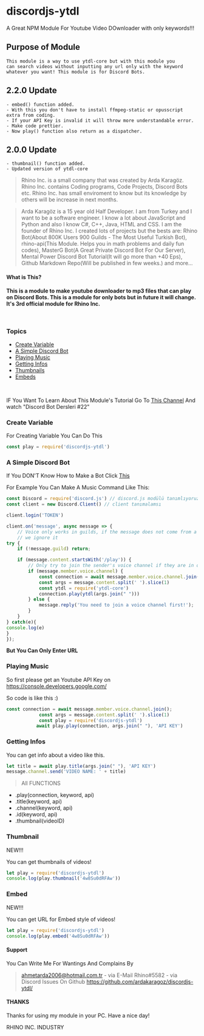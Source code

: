 # discordjs-ytdl

A Great NPM Module For Youtube Video DOwnloader with only keywords!!!
<br>

## Purpose of Module
<code>This module is a way to use ytdl-core but with this module you can search videos without inputting any url only with the keyword whatever you want! This module is for Discord Bots.</code>

## 2.2.0 Update
```
- embed() function added.
- With this you don't have to install ffmpeg-static or opusscript extra from coding.
- If your API Key is invalid it will throw more understandable error.
- Make code prettier.
- Now play() function also return as a dispatcher.
```

## 2.0.0 Update
```
- thumbnail() function added.
- Updated version of ytdl-core
```

> Rhino Inc. is a small company that was created by Arda Karagöz. Rhino Inc. contains Coding programs, Code Projects, Discord Bots etc. Rhino Inc. has small enviroment to know but its knowledge by others will be increase in next months.

> Arda Karagöz is a 15 year old Half Developer. I am from Turkey and I want to be a software engineer. I know a lot about JavaScript and Python and also I know C#, C++, Java, HTML and CSS. I am the founder of Rhino Inc. I created lots of projects but the bests are: Rhino Bot(About 800K Users 900 Guilds - The Most Useful Turkish Bot), rhino-api(This Module. Helps you in math problems and daily fun codes), MasterG Bot(A Great Private Discord Bot For Our Server), Mental Power Discord Bot Tutorial(It will go more than +40 Eps), Github Markdown Repo(Will be published in few weeks.) and more...

#### What is This?

**This is a module to make youtube downloader to mp3 files that can play on Discord Bots. This is a module for only bots but in future it will change. It's 3rd official module for Rhino Inc.**

<br>

### Topics
* [Create Variable](#create-variable)
* [A Simple Discord Bot](#a-simple-discord-bot)
* [Playing Music](#playing-music)
* [Getting Infos](#getting-infos)
* [Thumbnails](#thumbnail)
* [Embeds](#embed)

<br>

IF You Want To Learn About This Module's Tutorial Go To [This Channel](https://www.youtube.com/channel/UCdJN1G13UswgVrnq0PyA5lA) And watch "Discord Bot Dersleri #22"

### Create Variable

For Creating Variable You Can Do This
```js
const play = require('discordjs-ytdl')
```

### A Simple Discord Bot

If You DON'T Know How to Make a Bot Click [This](https://www.youtube.com/watch?v=4w8Su0dRFAw)

For Example You Can Make A Music Command Like This:

```js
const Discord = require('discord.js') // discord.js modülü tanımlıyoruz.
const client = new Discord.Client() // client tanımalamsı

client.login('TOKEN')

client.on('message', async message => {
    // Voice only works in guilds, if the message does not come from a guild,
    // we ignore it
try {
    if (!message.guild) return;

    if (message.content.startsWith('/play')) {
        // Only try to join the sender's voice channel if they are in one themselves
        if (message.member.voice.channel) {
            const connection = await message.member.voice.channel.join();
            const args = message.content.split(' ').slice(1)
            const ytdl = require('ytdl-core')
            connection.play(ytdl(args.join(" ")))
        } else {
            message.reply('You need to join a voice channel first!');
        }
    }
} catch(e){
console.log(e)
}
});
```

**But You Can Only Enter URL**

### Playing Music

So first please get an Youtube API Key on https://console.developers.google.com/

So code is like this :)

```js
const connection = await message.member.voice.channel.join();
            const args = message.content.split(' ').slice(1)
            const play = require('discordjs-ytdl')
           await play.play(connection, args.join(" "), 'API KEY')
```

### Getting Infos

You can get info about a video like this.

```js
let title = await play.title(args.join(" "), 'API KEY')
message.channel.send('VIDEO NAME: ' + title)
```

> All FUNCTIONS

- <PLAY>.play(connection, keyword, api)
- <PLAY>.title(keyword, api)
- <PLAY>.channel(keyword, api)
- <PLAY>.id(keyword, api)
- <PLAY>.thumbnail(videoID)

### Thumbnail
NEW!!!

You can get thumbnails of videos!

```js
let play = require('discordjs-ytdl')
console.log(play.thumbnail('4w8Su0dRFAw'))
```

### Embed

NEW!!!

You can get URL for Embed style of videos!

```js
let play = require('discordjs-ytdl')
console.log(play.embed('4w8Su0dRFAw'))
```

#### Support

You Can Write Me For Wantings And Complains By

>ahmetarda2006@hotmail.com.tr - via E-Mail
>Rhino#5582 - via Discord
>Issues On Github https://github.com/ardakaragoz/discordjs-ytdl/

#### THANKS

Thanks for using my module in your PC. Have a nice day!

RHINO INC. INDUSTRY
